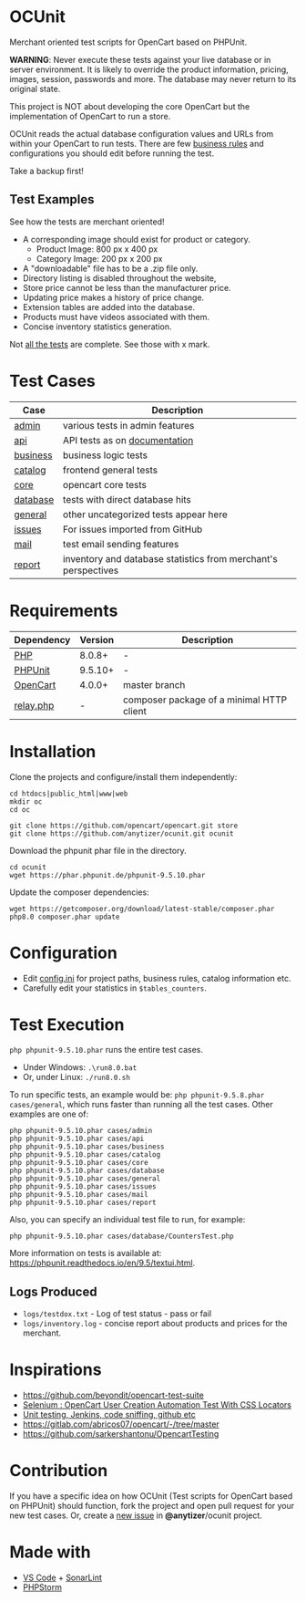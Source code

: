 # OCUnit

Merchant oriented test scripts for OpenCart based on PHPUnit.

__WARNING__: Never execute these tests against your live database or in server environment. It is likely to override the
product information, pricing, images, session, passwords and more. The database may never return to its original state.

This project is NOT about developing the core OpenCart but the implementation of OpenCart to run a store.

OCUnit reads the actual database configuration values and URLs from within your OpenCart to run tests. There are
few [business rules](config.ini) and configurations you should edit before running the test.

Take a backup first!

## Test Examples

See how the tests are merchant oriented!

* A corresponding image should exist for product or category.
    * Product Image: 800 px x 400 px
    * Category Image: 200 px x 200 px
* A "downloadable" file has to be a .zip file only.
* Directory listing is disabled throughout the website,
* Store price cannot be less than the manufacturer price.
* Updating price makes a history of price change.
* Extension tables are added into the database.
* Products must have videos associated with them.
* Concise inventory statistics generation.

Not [all the tests](logs/testdox.txt) are complete. See those with x mark.

# Test Cases

Case                       | Description
---------------------------|---------------------------------
[admin](cases/admin)       | various tests in admin features
[api](cases/api)           | API tests as on [documentation](https://docs.opencart.com/en-gb/system/users/api/)
[business](cases/business) | business logic tests
[catalog](cases/catalog)   | frontend general tests
[core](cases/core)         | opencart core tests
[database](cases/database) | tests with direct database hits
[general](cases/general)   | other uncategorized tests appear here
[issues](cases/issues)     | For issues imported from GitHub
[mail](cases/mail)         | test email sending features
[report](cases/report)     | inventory and database statistics from merchant's perspectives

# Requirements

Dependency                     | Version                       | Description
-------------------------------|-------------------------------|---------------------
[PHP](https://www.php.net/)    | 8.0.8+                        | -
[PHPUnit](https://phpunit.de/) | 9.5.10+                        | -
[OpenCart](https://github.com/opencart/opencart)               | 4.0.0+ | master branch
[relay.php](https://packagist.org/packages/anytizer/relay.php) | -      | composer package of a minimal HTTP client

# Installation

Clone the projects and configure/install them independently:

    cd htdocs|public_html|www|web
    mkdir oc
    cd oc

    git clone https://github.com/opencart/opencart.git store
    git clone https://github.com/anytizer/ocunit.git ocunit

Download the phpunit phar file in the directory.

    cd ocunit
    wget https://phar.phpunit.de/phpunit-9.5.10.phar

Update the composer dependencies:

    wget https://getcomposer.org/download/latest-stable/composer.phar
    php8.0 composer.phar update

# Configuration

* Edit [config.ini](config.ini) for project paths, business rules, catalog information etc.
* Carefully edit your statistics in `$tables_counters`.

# Test Execution

`php phpunit-9.5.10.phar` runs the entire test cases.

* Under Windows: `.\run8.0.bat`
* Or, under Linux: `./run8.0.sh`

To run specific tests, an example would be: `php phpunit-9.5.8.phar cases/general`, which runs faster than running all
the test cases. Other examples are one of:

    php phpunit-9.5.10.phar cases/admin
    php phpunit-9.5.10.phar cases/api
    php phpunit-9.5.10.phar cases/business
    php phpunit-9.5.10.phar cases/catalog
    php phpunit-9.5.10.phar cases/core
    php phpunit-9.5.10.phar cases/database
    php phpunit-9.5.10.phar cases/general
    php phpunit-9.5.10.phar cases/issues
    php phpunit-9.5.10.phar cases/mail
    php phpunit-9.5.10.phar cases/report

Also, you can specify an individual test file to run, for example:

    php phpunit-9.5.10.phar cases/database/CountersTest.php

More information on tests is available at: https://phpunit.readthedocs.io/en/9.5/textui.html.

## Logs Produced

* `logs/testdox.txt` - Log of test status - pass or fail
* `logs/inventory.log` - concise report about products and prices for the merchant.

# Inspirations

* https://github.com/beyondit/opencart-test-suite
* [Selenium : OpenCart User Creation Automation Test With CSS Locators](https://www.youtube.com/watch?v=DEwzzZfMYwM)
* [Unit testing, Jenkins, code sniffing, github etc](https://forum.opencart.com/viewtopic.php?t=124532)
* https://gitlab.com/abricos07/opencart/-/tree/master
* https://github.com/sarkershantonu/OpencartTesting

# Contribution

If you have a specific idea on how OCUnit (Test scripts for OpenCart based on PHPUnit) should function, fork the project
and open pull request for your new test cases. Or, create a [new issue](https://github.com/anytizer/ocunit/issues/new)
in __@anytizer__/ocunit project.

# Made with

* [VS Code](https://code.visualstudio.com/download) + [SonarLint](https://www.sonarlint.org/)
* [PHPStorm](https://www.jetbrains.com/phpstorm/?from=anytizer)
